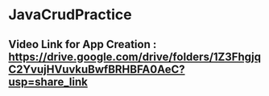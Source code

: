 # JavaCrudPractice

## Video Link for App Creation : https://drive.google.com/drive/folders/1Z3FhgjqC2YvujHVuvkuBwfBRHBFA0AeC?usp=share_link

